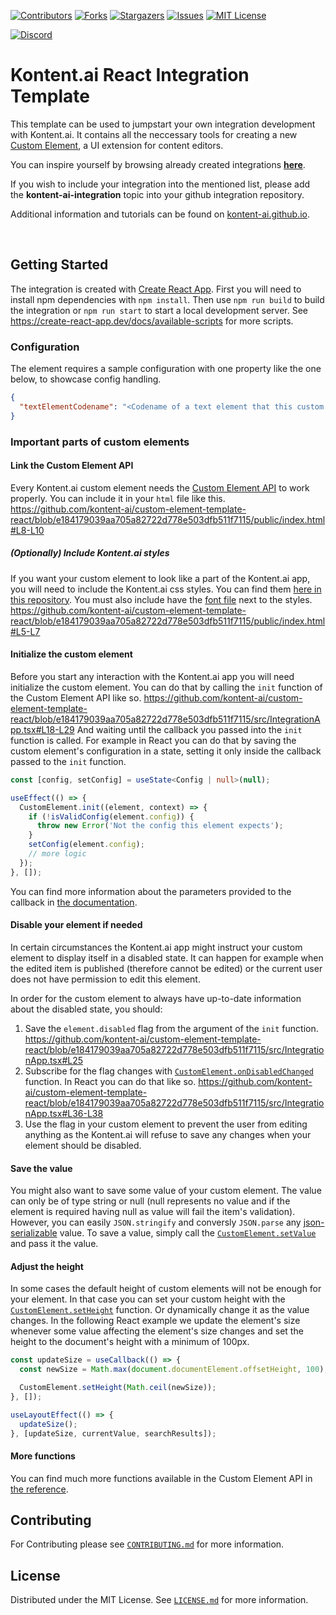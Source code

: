 [![Contributors][contributors-shield]][contributors-url]
[![Forks][forks-shield]][forks-url]
[![Stargazers][stars-shield]][stars-url]
[![Issues][issues-shield]][issues-url]
[![MIT License][license-shield]][license-url]

[![Discord][discord-shield]][discord-url]


# Kontent.ai React Integration Template

This template can be used to jumpstart your own integration development with Kontent.ai. It contains all the neccessary tools for creating a new [Custom Element](https://kontent.ai/learn/tutorials/develop-apps/integrate/content-editing-extensions/), a UI extension for content editors. 


You can inspire yourself by browsing already created integrations [**here**](https://github.io/topics/kontent-ai-integration).

If you wish to include your integration into the mentioned list, please add the **kontent-ai-integration** topic into your github integration repository. 

Additional information and tutorials can be found on [kontent-ai.github.io](https://kontent-ai.github.io/).

<br />

## Getting Started

The integration is created with [Create React App](https://create-react-app.dev/). 
First you will need to install npm dependencies with `npm install`. 
Then use `npm run build` to build the integration or `npm run start` to start a local development server. 
See https://create-react-app.dev/docs/available-scripts for more scripts.

### Configuration

The element requires a sample configuration with one property like the one below, to showcase config handling.
```json
{
  "textElementCodename": "<Codename of a text element that this custom element can read>"
}
```

### Important parts of custom elements

#### Link the Custom Element API

Every Kontent.ai custom element needs the [Custom Element API](https://kontent.ai/learn/reference/custom-elements-js-api/) to work properly. You can include it in your `html` file like this. https://github.com/kontent-ai/custom-element-template-react/blob/e184179039aa705a82722d778e503dfb511f7115/public/index.html#L8-L10

##### (Optionally) Include Kontent.ai styles

If you want your custom element to look like a part of the Kontent.ai app, you will need to include the Kontent.ai css styles. You can find them [here in this repository](https://github.com/kontent-ai/custom-element-template-react/blob/main/public/kontent-ai-app-styles.css). You must also include have the [font file](https://github.com/kontent-ai/custom-element-template-react/blob/main/public/kontent-ai-icons-v3.0.1.woff2) next to the styles. https://github.com/kontent-ai/custom-element-template-react/blob/e184179039aa705a82722d778e503dfb511f7115/public/index.html#L5-L7

#### Initialize the custom element

Before you start any interaction with the Kontent.ai app you will need initialize the custom element. You can do that by calling the `init` function of the Custom Element API like so. https://github.com/kontent-ai/custom-element-template-react/blob/e184179039aa705a82722d778e503dfb511f7115/src/IntegrationApp.tsx#L18-L29
And waiting until the callback you passed into the `init` function is called. For example in React you can do that by saving the custom element's configuration in a state, setting it only inside the callback passed to the `init` function.
```ts
const [config, setConfig] = useState<Config | null>(null);

useEffect(() => {
  CustomElement.init((element, context) => {
    if (!isValidConfig(element.config)) {
      throw new Error('Not the config this element expects');
    }
    setConfig(element.config);
    // more logic
  });
}, []);
```
You can find more information about the parameters provided to the callback in [the documentation](https://kontent.ai/learn/reference/custom-elements-js-api/#a-init-method).

#### Disable your element if needed

In certain circumstances the Kontent.ai app might instruct your custom element to display itself in a disabled state. It can happen for example when the edited item is published (therefore cannot be edited) or the current user does not have permission to edit this element.

In order for the custom element to always have up-to-date information about the disabled state, you should:
1) Save the `element.disabled` flag from the argument of the `init` function. https://github.com/kontent-ai/custom-element-template-react/blob/e184179039aa705a82722d778e503dfb511f7115/src/IntegrationApp.tsx#L25
2) Subscribe for the flag changes with [`CustomElement.onDisabledChanged`](https://kontent.ai/learn/reference/custom-elements-js-api/#a-ondisabledchanged-method) function. In React you can do that like so. https://github.com/kontent-ai/custom-element-template-react/blob/e184179039aa705a82722d778e503dfb511f7115/src/IntegrationApp.tsx#L36-L38
3) Use the flag in your custom element to prevent the user from editing anything as the Kontent.ai will refuse to save any changes when your element should be disabled.

#### Save the value

You might also want to save some value of your custom element. The value can only be of type string or null (null represents no value and if the element is required having null as value will fail the item's validation). However, you can easily `JSON.stringify` and conversly `JSON.parse` any [json-serializable](https://developer.mozilla.org/en-US/docs/Web/JavaScript/Reference/Global_Objects/JSON/stringify#description) value.
To save a value, simply call the [`CustomElement.setValue`](https://kontent.ai/learn/reference/custom-elements-js-api/#a-setvalue-method) and pass it the value.

#### Adjust the height

In some cases the default height of custom elements will not be enough for your element. In that case you can set your custom height with the [`CustomElement.setHeight`](https://kontent.ai/learn/reference/custom-elements-js-api/#a-setheight-method) function. Or dynamically change it as the value changes. In the following React example we update the element's size whenever some value affecting the element's size changes and set the height to the document's height with a minimum of 100px.
```ts
const updateSize = useCallback(() => {
  const newSize = Math.max(document.documentElement.offsetHeight, 100);

  CustomElement.setHeight(Math.ceil(newSize));
}, []);

useLayoutEffect(() => {
  updateSize();
}, [updateSize, currentValue, searchResults]);
```

#### More functions

You can find much more functions available in the Custom Element API in [the reference](https://kontent.ai/learn/reference/custom-elements-js-api/).

## Contributing

For Contributing please see  [`CONTRIBUTING.md`](CONTRIBUTING.md) for more information.

## License

Distributed under the MIT License. See [`LICENSE.md`](./LICENSE.md) for more information.


[contributors-shield]: https://img.shields.io/github/contributors/kontent-ai/integration-template-react.svg?style=for-the-badge
[contributors-url]: https://github.com/kontent-ai/integration-template-react/graphs/contributors
[forks-shield]: https://img.shields.io/github/forks/kontent-ai/integration-template-react.svg?style=for-the-badge
[forks-url]: https://github.com/kontent-ai/integration-template-react/network/members
[stars-shield]: https://img.shields.io/github/stars/kontent-ai/integration-template-react.svg?style=for-the-badge
[stars-url]: https://github.com/kontent-ai/integration-template-react/stargazers
[issues-shield]: https://img.shields.io/github/issues/kontent-ai/integration-template-react.svg?style=for-the-badge
[issues-url]:https://github.com/kontent-ai/integration-template-react/issues
[license-shield]: https://img.shields.io/github/license/kontent-ai/integration-template-react.svg?style=for-the-badge
[license-url]:https://github.com/kontent-ai/integration-template-react/blob/master/LICENSE.md
[discord-shield]: https://img.shields.io/discord/821885171984891914?color=%237289DA&label=Kontent.ai%20Discord&logo=discord&style=for-the-badge
[discord-url]: https://discord.com/invite/SKCxwPtevJ
